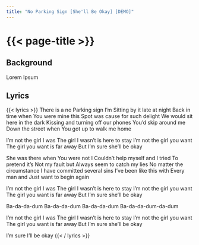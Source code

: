 ```yaml
---
title: "No Parking Sign [She'll Be Okay] [DEMO]"
---
```

# {{< page-title >}}

## Background
Lorem Ipsum

## Lyrics
{{< lyrics >}}
There is a no 
Parking sign I’m
Sitting by it late at night
Back in time when
You were mine this
Spot was cause for such delight
We would sit here in the dark
Kissing and turning off our phones
You’d skip around me
Down the street when
You got up to walk me home

I’m not the girl I was
The girl I wasn’t is here to stay
I’m not the girl you want
The girl you want is far away
But I’m sure she’ll be okay

She was there when
You were not I
Couldn’t help myself and I tried
To pretend it’s
Not my fault but
Always seem to catch my lies
No matter the circumstance
I have committed several sins
I’ve been like this with
Every man and
Just want to begin again

I’m not the girl I was
The girl I wasn’t is here to stay
I’m not the girl you want
The girl you want is far away
But I’m sure she’ll be okay

Ba-da-da-dum
Ba-da-da-dum
Ba-da-da-dum
Ba-da-da-dum-da-dum

I’m not the girl I was
The girl I wasn’t is here to stay
I’m not the girl you want
The girl you want is far away
But I’m sure she’ll be okay

I’m sure I’ll be okay
{{< / lyrics >}}
